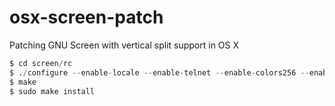 osx-screen-patch
================

Patching GNU Screen with vertical split support in OS X

``` python
$ cd screen/rc
$ ./configure --enable-locale --enable-telnet --enable-colors256 --enable-rxct_osc
$ make
$ sudo make install
```

